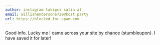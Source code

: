 ```yaml
---
author: instagram takipci satin al
email: willishenderson6729@kost.party
url: https://blocked-for-spam.com
---
```


Good info. Lucky me I came across your site by chance (stumbleupon).
I have saved it for later!

